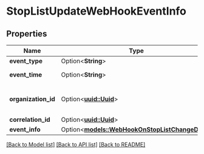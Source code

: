 # StopListUpdateWebHookEventInfo

## Properties

Name | Type | Description | Notes
------------ | ------------- | ------------- | -------------
**event_type** | Option<**String**> | Event type. | [optional]
**event_time** | Option<**String**> | Event date and time (UTC). | [optional]
**organization_id** | Option<[**uuid::Uuid**](uuid::Uuid.md)> | Organization ID.                Can be obtained by `/api/1/organizations` operation. | [optional]
**correlation_id** | Option<[**uuid::Uuid**](uuid::Uuid.md)> | Operation ID. | [optional]
**event_info** | Option<[**models::WebHookOnStopListChangeData**](WebHookOnStopListChangeData.md)> | Event details. | [optional]

[[Back to Model list]](../README.md#documentation-for-models) [[Back to API list]](../README.md#documentation-for-api-endpoints) [[Back to README]](../README.md)


